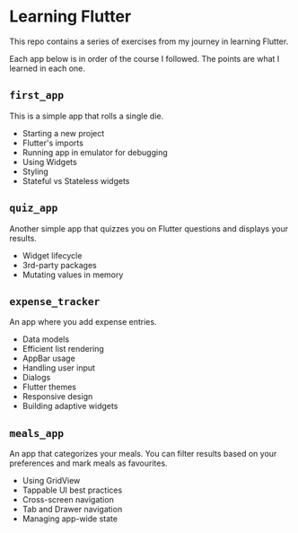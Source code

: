 # Learning Flutter

This repo contains a series of exercises from my journey in learning Flutter.

Each app below is in order of the course I followed. The points are what I learned in each one.

## `first_app`

This is a simple app that rolls a single die.

- Starting a new project
- Flutter's imports
- Running app in emulator for debugging
- Using Widgets
- Styling
- Stateful vs Stateless widgets

## `quiz_app`

Another simple app that quizzes you on Flutter questions and displays your results.

- Widget lifecycle
- 3rd-party packages
- Mutating values in memory

## `expense_tracker`

An app where you add expense entries.

- Data models
- Efficient list rendering
- AppBar usage
- Handling user input
- Dialogs
- Flutter themes
- Responsive design
- Building adaptive widgets

## `meals_app`

An app that categorizes your meals. You can filter results based on your preferences and mark meals as favourites.

- Using GridView
- Tappable UI best practices
- Cross-screen navigation
- Tab and Drawer navigation
- Managing app-wide state
